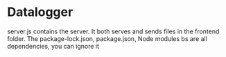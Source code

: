 # Datalogger
server.js contains the server. It both serves and sends files in the frontend folder. The package-lock.json, package.json, Node modules bs are all dependencies, you can ignore it
